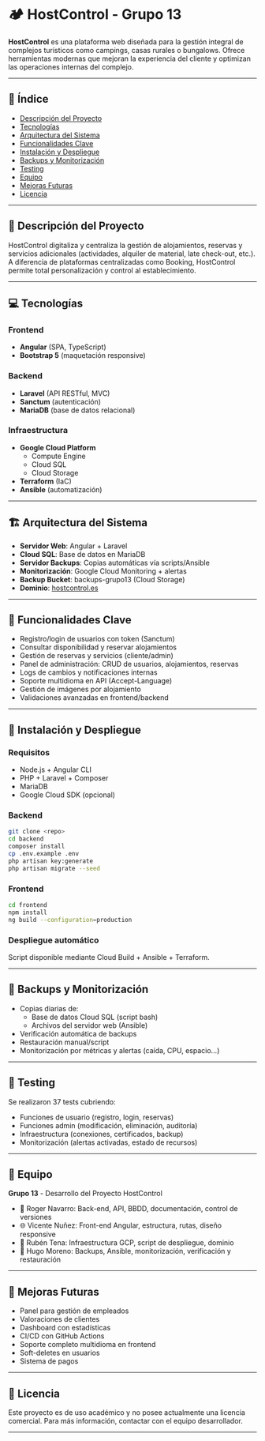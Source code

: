 # 🏕️ HostControl - Grupo 13

**HostControl** es una plataforma web diseñada para la gestión integral de complejos turísticos como campings, casas rurales o bungalows. Ofrece herramientas modernas que mejoran la experiencia del cliente y optimizan las operaciones internas del complejo.

---

## 📌 Índice

- [Descripción del Proyecto](#descripción-del-proyecto)
- [Tecnologías](#tecnologías)
- [Arquitectura del Sistema](#arquitectura-del-sistema)
- [Funcionalidades Clave](#funcionalidades-clave)
- [Instalación y Despliegue](#instalación-y-despliegue)
- [Backups y Monitorización](#backups-y-monitorización)
- [Testing](#testing)
- [Equipo](#equipo)
- [Mejoras Futuras](#mejoras-futuras)
- [Licencia](#licencia)

---

## 📖 Descripción del Proyecto

HostControl digitaliza y centraliza la gestión de alojamientos, reservas y servicios adicionales (actividades, alquiler de material, late check-out, etc.). A diferencia de plataformas centralizadas como Booking, HostControl permite total personalización y control al establecimiento.

---

## 💻 Tecnologías

### Frontend
- **Angular** (SPA, TypeScript)
- **Bootstrap 5** (maquetación responsive)

### Backend
- **Laravel** (API RESTful, MVC)
- **Sanctum** (autenticación)
- **MariaDB** (base de datos relacional)

### Infraestructura
- **Google Cloud Platform**
  - Compute Engine
  - Cloud SQL
  - Cloud Storage
- **Terraform** (IaC)
- **Ansible** (automatización)

---

## 🏗️ Arquitectura del Sistema

- **Servidor Web**: Angular + Laravel
- **Cloud SQL**: Base de datos en MariaDB
- **Servidor Backups**: Copias automáticas vía scripts/Ansible
- **Monitorización**: Google Cloud Monitoring + alertas
- **Backup Bucket**: backups-grupo13 (Cloud Storage)
- **Dominio**: [hostcontrol.es](https://hostcontrol.es)

---

## 🔑 Funcionalidades Clave

- Registro/login de usuarios con token (Sanctum)
- Consultar disponibilidad y reservar alojamientos
- Gestión de reservas y servicios (cliente/admin)
- Panel de administración: CRUD de usuarios, alojamientos, reservas
- Logs de cambios y notificaciones internas
- Soporte multidioma en API (Accept-Language)
- Gestión de imágenes por alojamiento
- Validaciones avanzadas en frontend/backend

---

## 🚀 Instalación y Despliegue

### Requisitos
- Node.js + Angular CLI
- PHP + Laravel + Composer
- MariaDB
- Google Cloud SDK (opcional)

### Backend
```bash
git clone <repo>
cd backend
composer install
cp .env.example .env
php artisan key:generate
php artisan migrate --seed
```

### Frontend
```bash
cd frontend
npm install
ng build --configuration=production
```

### Despliegue automático
Script disponible mediante Cloud Build + Ansible + Terraform.

---

## 🔐 Backups y Monitorización

- Copias diarias de:
  - Base de datos Cloud SQL (script bash)
  - Archivos del servidor web (Ansible)
- Verificación automática de backups
- Restauración manual/script
- Monitorización por métricas y alertas (caída, CPU, espacio...)

---

## 🧪 Testing

Se realizaron 37 tests cubriendo:
- Funciones de usuario (registro, login, reservas)
- Funciones admin (modificación, eliminación, auditoría)
- Infraestructura (conexiones, certificados, backup)
- Monitorización (alertas activadas, estado de recursos)

---

## 👥 Equipo

**Grupo 13** - Desarrollo del Proyecto HostControl

- 🎯 Roger Navarro: Back-end, API, BBDD, documentación, control de versiones
- 🌐 Vicente Nuñez: Front-end Angular, estructura, rutas, diseño responsive
- 🧠 Rubén Tena: Infraestructura GCP, script de despliegue, dominio
- 🔐 Hugo Moreno: Backups, Ansible, monitorización, verificación y restauración

---

## 🔧 Mejoras Futuras

- Panel para gestión de empleados
- Valoraciones de clientes
- Dashboard con estadísticas
- CI/CD con GitHub Actions
- Soporte completo multidioma en frontend
- Soft-deletes en usuarios
- Sistema de pagos

---

## 📄 Licencia

Este proyecto es de uso académico y no posee actualmente una licencia comercial. Para más información, contactar con el equipo desarrollador.

---
